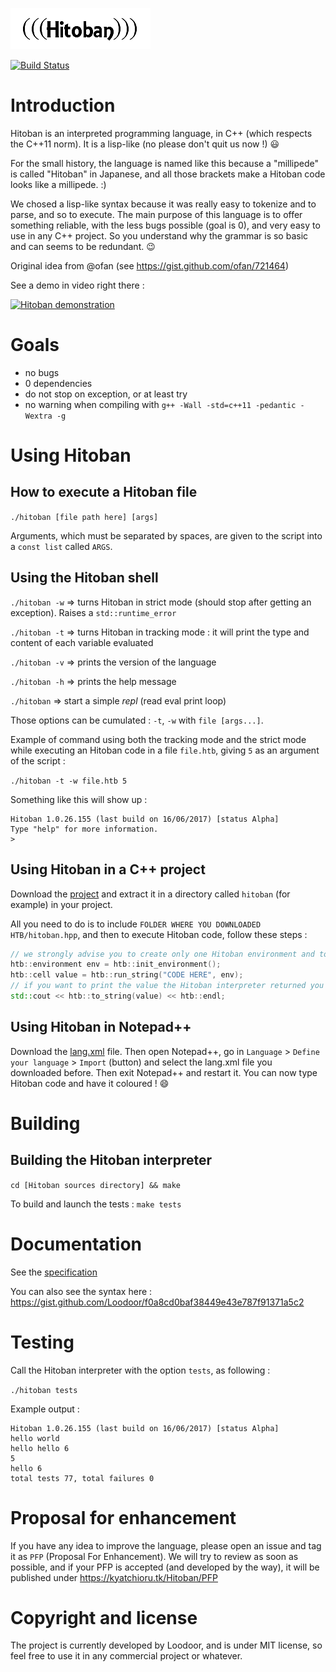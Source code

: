 ![Hitoban](logo.png)

[![Build Status](https://travis-ci.org/Loodoor/Hitoban.svg?branch=master)](https://travis-ci.org/Loodoor/Hitoban)

# Introduction

Hitoban is an interpreted programming language, in C++ (which respects the C++11 norm). It is a lisp-like (no please don't quit us now !) :smiley:

For the small history, the language is named like this because a "millipede" is called "Hitoban" in Japanese, 
and all those brackets make a Hitoban code looks like a millipede. :)

We chosed a lisp-like syntax because it was really easy to tokenize and to parse, and so to execute. The main purpose of this language is to offer something reliable, with 
the less bugs possible (goal is 0), and very easy to use in any C++ project. So you understand why the grammar is so basic and can seems to be redundant. :wink:

Original idea from @ofan (see https://gist.github.com/ofan/721464)

See a demo in video right there :

[![Hitoban demonstration](http://img.youtube.com/vi/IdgDsYX4yiE/0.jpg)](http://www.youtube.com/watch?v=IdgDsYX4yiE)

# Goals

* no bugs
* 0 dependencies
* do not stop on exception, or at least try
* no warning when compiling with `g++ -Wall -std=c++11 -pedantic -Wextra -g`

# Using Hitoban

## How to execute a Hitoban file

`./hitoban [file path here] [args]`

Arguments, which must be separated by spaces, are given to the script into a `const list` called `ARGS`.

## Using the Hitoban shell

`./hitoban -w` => turns Hitoban in strict mode (should stop after getting an exception). Raises a `std::runtime_error`

`./hitoban -t` => turns Hitoban in tracking mode : it will print the type and content of each variable evaluated

`./hitoban -v` => prints the version of the language

`./hitoban -h` => prints the help message

`./hitoban` => start a simple *repl* (read eval print loop)

Those options can be cumulated : `-t`, `-w` with `file [args...]`.

Example of command using both the tracking mode and the strict mode while executing an Hitoban code in a file `file.htb`, giving `5` as an argument of the script :

`./hitoban -t -w file.htb 5`

Something like this will show up :

```
Hitoban 1.0.26.155 (last build on 16/06/2017) [status Alpha]
Type "help" for more information.
> 
```

## Using Hitoban in a C++ project

Download the [project](https://github.com/Loodoor/Hitoban/archive/master.zip) and extract it in a directory called `hitoban` (for example) in your project.

All you need to do is to include `FOLDER WHERE YOU DOWNLOADED HTB/hitoban.hpp`, and then to execute Hitoban code, follow these steps :

```cpp
// we strongly advise you to create only one Hitoban environment and to keep it
htb::environment env = htb::init_environment();
htb::cell value = htb::run_string("CODE HERE", env);
// if you want to print the value the Hitoban interpreter returned you :
std::cout << htb::to_string(value) << htb::endl;
```

## Using Hitoban in Notepad++

Download the [lang.xml](lang.xml) file. Then open Notepad++, go in `Language` > `Define your language` > `Import` (button) and select the lang.xml file you downloaded before. Then exit Notepad++ and restart it. You can now type Hitoban code and have it coloured ! :smile:

# Building

## Building the Hitoban interpreter

`cd [Hitoban sources directory] && make`

To build and launch the tests : `make tests`

<!-- # What's new

// something new ? tell us -->

# Documentation

See the [specification](specification.md)

You can also see the syntax here : https://gist.github.com/Loodoor/f0a8cd0baf38449e43e787f91371a5c2

# Testing

Call the Hitoban interpreter with the option `tests`, as following :

`./hitoban tests`

Example output :

```
Hitoban 1.0.26.155 (last build on 16/06/2017) [status Alpha]
hello world
hello hello 6
5
hello 6
total tests 77, total failures 0
```

# Proposal for enhancement

If you have any idea to improve the language, please open an issue and tag it as `PFP` (Proposal For Enhancement). We will try to review as soon as possible, and if
your PFP is accepted (and developed by the way), it will be published under https://kyatchioru.tk/Hitoban/PFP

# Copyright and license

The project is currently developed by Loodoor, and is under MIT license, so feel free to use it in any commercial project or whatever.